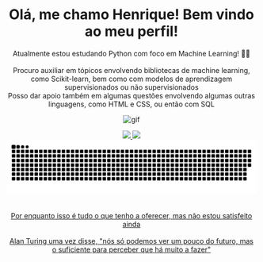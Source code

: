<html>
<h1 align="center"> Olá, me chamo Henrique! Bem vindo ao meu perfil! </h1>

<body>
<p align="center"> 
Atualmente estou estudando Python com foco em Machine Learning! 🐍🤖 <br> <br>
Procuro auxiliar em tópicos envolvendo bibliotecas de machine learning, como Scikit-learn, bem como com modelos de aprendizagem supervisionados ou não supervisionados <br>
Posso dar apoio também em algumas questões envolvendo algumas outras linguagens, como HTML e CSS, ou então com SQL
</p>

<p align="center">
<img src="https://media.tenor.com/yheo1GGu3FwAAAAd/rick-roll-rick-ashley.gif" alt="gif" height="500">
</p>

<div align="center">
<a href="https://github.com/Osodnil">
<img height="150em" src="https://github-readme-stats.vercel.app/api/top-langs/?username=Osodnil&layout=compact&langs_count=7&theme=dracula"/>
<img height="150em" src="https://github-readme-stats.vercel.app/api?username=Osodnil&show_icons=true&theme=dracula&include_all_commits=true&count_private=true"/>
</div>

<img src="https://raw.githubusercontent.com/Osodnil/Osodnil/output/snake.svg" alt="Snake animation" />

<p align="center">
<br> Por enquanto isso é tudo o que tenho a oferecer, mas não estou satisfeito ainda <br>
<br> Alan Turing uma vez disse, "nós só podemos ver um pouco do futuro, mas o suficiente para perceber que há muito a fazer"
</p>

</body>
</html>

